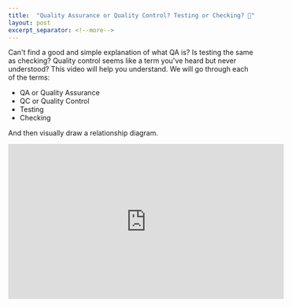 ```yaml
---
title:  "Quality Assurance or Quality Control? Testing or Checking? 🤔"
layout: post
excerpt_separator: <!--more-->
---
```


Can't find a good and simple explanation of what QA is? Is testing the same as checking? Quality control seems like a term you've heard but never understood? This video will help you understand.
We will go through each of the terms:
- QA or Quality Assurance
- QC or Quality Control
- Testing
- Checking

And then visually draw a relationship diagram. 

<iframe width="560" height="315" src="https://www.youtube.com/embed/NRwqXYbN-ms" title="YouTube video player" frameborder="0" allow="accelerometer; autoplay; clipboard-write; encrypted-media; gyroscope; picture-in-picture; web-share" allowfullscreen></iframe>